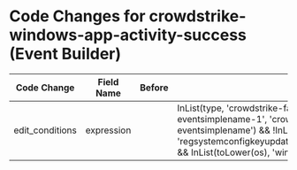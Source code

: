 # Code Changes for crowdstrike-windows-app-activity-success (Event Builder)

| Code Change | Field Name | Before | After |
|-------------|------------|--------|-------|
| edit_conditions | expression |  | InList(type, 'crowdstrike-falcon-sk4-app-activity-eventsimplename-1', 'crowdstrike-falcon-sk4-app-activity-eventsimplename') && !InList(toLower(event_code), 'regsystemconfigkeyupdate','injectedthread','wmicreateprocess') && InList(toLower(os), 'win') |
